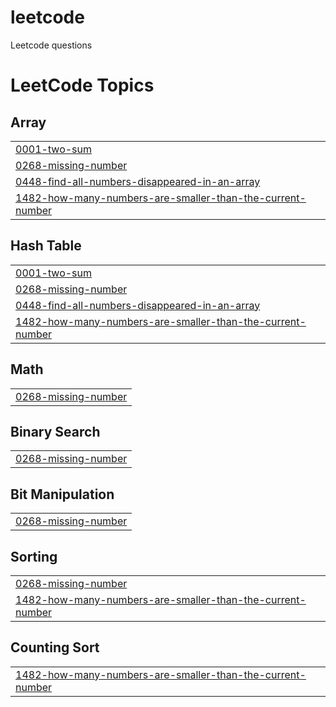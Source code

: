 # leetcode
Leetcode questions

<!---LeetCode Topics Start-->
# LeetCode Topics
## Array
|  |
| ------- |
| [0001-two-sum](https://github.com/GS7117/leetcode/tree/master/0001-two-sum) |
| [0268-missing-number](https://github.com/GS7117/leetcode/tree/master/0268-missing-number) |
| [0448-find-all-numbers-disappeared-in-an-array](https://github.com/GS7117/leetcode/tree/master/0448-find-all-numbers-disappeared-in-an-array) |
| [1482-how-many-numbers-are-smaller-than-the-current-number](https://github.com/GS7117/leetcode/tree/master/1482-how-many-numbers-are-smaller-than-the-current-number) |
## Hash Table
|  |
| ------- |
| [0001-two-sum](https://github.com/GS7117/leetcode/tree/master/0001-two-sum) |
| [0268-missing-number](https://github.com/GS7117/leetcode/tree/master/0268-missing-number) |
| [0448-find-all-numbers-disappeared-in-an-array](https://github.com/GS7117/leetcode/tree/master/0448-find-all-numbers-disappeared-in-an-array) |
| [1482-how-many-numbers-are-smaller-than-the-current-number](https://github.com/GS7117/leetcode/tree/master/1482-how-many-numbers-are-smaller-than-the-current-number) |
## Math
|  |
| ------- |
| [0268-missing-number](https://github.com/GS7117/leetcode/tree/master/0268-missing-number) |
## Binary Search
|  |
| ------- |
| [0268-missing-number](https://github.com/GS7117/leetcode/tree/master/0268-missing-number) |
## Bit Manipulation
|  |
| ------- |
| [0268-missing-number](https://github.com/GS7117/leetcode/tree/master/0268-missing-number) |
## Sorting
|  |
| ------- |
| [0268-missing-number](https://github.com/GS7117/leetcode/tree/master/0268-missing-number) |
| [1482-how-many-numbers-are-smaller-than-the-current-number](https://github.com/GS7117/leetcode/tree/master/1482-how-many-numbers-are-smaller-than-the-current-number) |
## Counting Sort
|  |
| ------- |
| [1482-how-many-numbers-are-smaller-than-the-current-number](https://github.com/GS7117/leetcode/tree/master/1482-how-many-numbers-are-smaller-than-the-current-number) |
<!---LeetCode Topics End-->